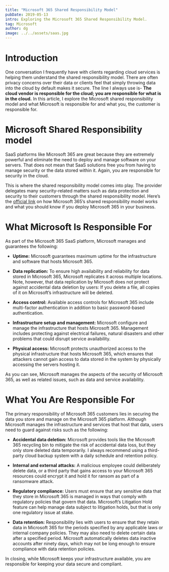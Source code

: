 ```yaml
---
title: "Microsoft 365 Shared Responsibility Model"
pubDate: 2019-05-13
intro: Exploring the Microsoft 365 Shared Responsibility Model.
tag: Microsoft
author: dg
image: ../../assets/saas.jpg
---
```


# Introduction

One conversation I frequently have with clients regarding cloud services is helping them understand the shared responsibility model. There are often privacy concerns over their data or clients feel that simply throwing data into the cloud by default makes it secure. The line I always use is- **The cloud vendor is responsible for the cloud; you are responsible for what is in the cloud.** In this article, I explore the Microsoft shared responsibility model and what Microsoft is responsible for and what you, the customer is responsible for.

# Microsoft Shared Responsibility model

SaaS platforms like Microsoft 365 are great because they are extremely powerful and eliminate the need to deploy and manage software on your servers. That does not mean that SaaS solutions free you from having to manage security or the data stored within it. Again, you are responsible for security in the cloud.

This is where the shared responsibility model comes into play. The provider delegates many security-related matters such as data protection and security to their customers through the shared responsibility model. Here’s the [official link](https://www.microsoft.com/security/blog/2018/06/19/driving-data-security-is-a-shared-responsibility-heres-how-you-can-protect-yourself) on how Microsoft 365’s shared responsibility model works and what you should know if you deploy Microsoft 365 in your business.

# What Microsoft Is Responsible For

As part of the Microsoft 365 SaaS platform, Microsoft manages and guarantees the following:

* **Uptime:** Microsoft guarantees maximum uptime for the infrastructure and software that hosts Microsoft 365.
    
* **Data replication:** To ensure high availability and reliability for data stored in Microsoft 365, Microsoft replicates it across multiple locations. Note, however, that data replication by Microsoft does not protect against accidental data deletion by users: If you delete a file, all copies of it on Microsoft’s infrastructure will be deleted.
    
* **Access control:** Available access controls for Microsoft 365 include multi-factor authentication in addition to basic password-based authentication.
    
* **Infrastructure setup and management:** Microsoft configure and manage the infrastructure that hosts Microsoft 365. Management includes protecting against electrical failures, natural disasters and other problems that could disrupt service availability.
    
* **Physical access:** Microsoft protects unauthorized access to the physical infrastructure that hosts Microsoft 365, which ensures that attackers cannot gain access to data stored in the system by physically accessing the servers hosting it.
    

As you can see, Microsoft manages the aspects of the security of Microsoft 365, as well as related issues, such as data and service availability.

# What You Are Responsible For

The primary responsibility of Microsoft 365 customers lies in securing the data you store and manage on the Microsoft 365 platform. Although Microsoft manages the infrastructure and services that host that data, users need to guard against risks such as the following:

* **Accidental data deletion:** Microsoft provides tools like the Microsoft 365 recycling bin to mitigate the risk of accidental data loss, but they only store deleted data temporarily. I always recommend using a third-party cloud backup system with a daily schedule and retention policy.
    
* **Internal and external attacks:** A malicious employee could deliberately delete data, or a third party that gains access to your Microsoft 365 resources could encrypt it and hold it for ransom as part of a ransomware attack.
    
* **Regulatory compliance:** Users must ensure that any sensitive data that they store in Microsoft 365 is managed in ways that comply with regulatory policies that govern that data. Microsoft’s Litigation Hold feature can help manage data subject to litigation holds, but that is only one regulatory issue at stake.
    
* **Data retention:** Responsibility lies with users to ensure that they retain data in Microsoft 365 for the periods specified by any applicable laws or internal company policies. They may also need to delete certain data after a specified period. Microsoft automatically deletes data inactive accounts after ninety days, which may not be long enough to ensure compliance with data retention policies.
    

In closing, while Microsoft keeps your infrastructure available, you are responsible for keeping your data secure and compliant.